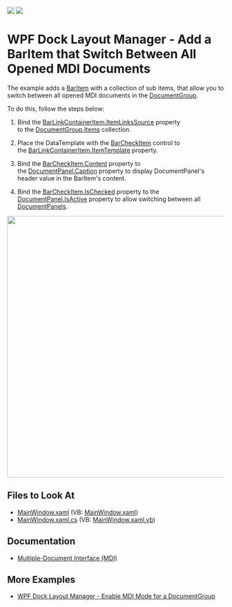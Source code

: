 <!-- default badges list -->
[![](https://img.shields.io/badge/Open_in_DevExpress_Support_Center-FF7200?style=flat-square&logo=DevExpress&logoColor=white)](https://supportcenter.devexpress.com/ticket/details/T192029)
[![](https://img.shields.io/badge/📖_How_to_use_DevExpress_Examples-e9f6fc?style=flat-square)](https://docs.devexpress.com/GeneralInformation/403183)
<!-- default badges end -->

# WPF Dock Layout Manager - Add a BarItem that Switch Between All Opened MDI Documents 

The example adds a [BarItem](https://docs.devexpress.com/WPF/DevExpress.Xpf.Bars.BarItem) with a collection of sub items, that allow you to switch between all opened MDI documents in the [DocumentGroup](https://docs.devexpress.com/WPF/DevExpress.Xpf.Docking.DocumentGroup).

To do this, follow the steps below: 

1. Bind the [BarLinkContainerItem.ItemLinksSource](https://docs.devexpress.com/WPF/DevExpress.Xpf.Bars.BarLinkContainerItem.ItemLinksSource) property to the [DocumentGroup.Items](https://docs.devexpress.com/WPF/DevExpress.Xpf.Docking.LayoutGroup.Items) collection.

1. Place the DataTemplate with the [BarCheckItem](https://docs.devexpress.com/WPF/DevExpress.Xpf.Bars.BarCheckItem) control to the [BarLinkContainerItem.ItemTemplate](https://docs.devexpress.com/WPF/DevExpress.Xpf.Bars.BarLinkContainerItem.ItemTemplate) property. 

1. Bind the [BarCheckItem.Content](https://docs.devexpress.com/WPF/DevExpress.Xpf.Bars.BarItem.Content) property to the [DocumentPanel.Caption](https://docs.devexpress.com/WPF/DevExpress.Xpf.Docking.BaseLayoutItem.Caption) property to display DocumentPanel's header value in the BarItem's content.

1. Bind the [BarCheckItem.IsChecked](https://docs.devexpress.com/WPF/DevExpress.Xpf.Bars.BarCheckItem.IsChecked) property to the [DocumentPanel.IsActive](https://docs.devexpress.com/WPF/DevExpress.Xpf.Docking.BaseLayoutItem.IsActive) property to allow switching between all [DocumentPanels](https://docs.devexpress.com/WPF/DevExpress.Xpf.Docking.DocumentPanel).

<img src="https://user-images.githubusercontent.com/12169834/175315170-4119eed7-965d-4f92-9da1-89bf5f907750.png" width=605px/>

<!-- default file list -->
## Files to Look At

* [MainWindow.xaml](./CS/dxSample/MainWindow.xaml) (VB: [MainWindow.xaml](./VB/dxSample/MainWindow.xaml))
* [MainWindow.xaml.cs](./CS/dxSample/MainWindow.xaml.cs) (VB: [MainWindow.xaml.vb](./VB/dxSample/MainWindow.xaml.vb))
<!-- default file list end -->

## Documentation 

- [Multiple-Document Interface (MDI)](https://docs.devexpress.com/WPF/7209)

## More Examples

- [WPF Dock Layout Manager - Enable MDI Mode for a DocumentGroup](https://github.com/DevExpress-Examples/wpf-docklayoutmanager-enable-a-documentgroups-mdi-mode)
